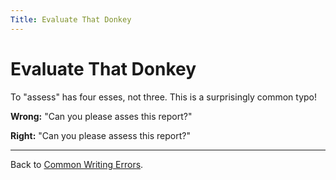```yaml
---
Title: Evaluate That Donkey
---
```

# Evaluate That Donkey
To "assess" has four esses, not three. This is a surprisingly common typo!

**Wrong:** "Can you please asses this report?"

**Right:** "Can you please assess this report?"

---

Back to [Common Writing Errors](/wiki/howtos/commonwritingerrors/).
